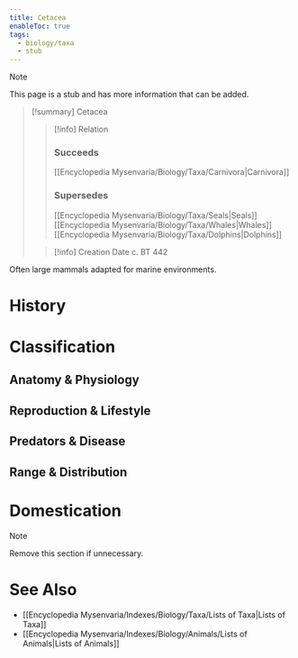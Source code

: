 ```yaml
---
title: Cetacea
enableToc: true
tags:
  - biology/taxa
  - stub
---
```


> [!note]
> This page is a stub and has more information that can be added.

> [!summary] Cetacea
> > [!info] Relation
> > ### Succeeds
> > [[Encyclopedia Mysenvaria/Biology/Taxa/Carnivora|Carnivora]]
> > ### Supersedes
> > [[Encyclopedia Mysenvaria/Biology/Taxa/Seals|Seals]]
> > [[Encyclopedia Mysenvaria/Biology/Taxa/Whales|Whales]]
> > [[Encyclopedia Mysenvaria/Biology/Taxa/Dolphins|Dolphins]]
>
> > [!info] Creation Date
> > c. BT 442

Often large mammals adapted for marine environments.
# History

# Classification
## Anatomy & Physiology

## Reproduction & Lifestyle

## Predators & Disease

## Range & Distribution

# Domestication

> [!note]
> Remove this section if unnecessary.
# See Also
- [[Encyclopedia Mysenvaria/Indexes/Biology/Taxa/Lists of Taxa|Lists of Taxa]]
- [[Encyclopedia Mysenvaria/Indexes/Biology/Animals/Lists of Animals|Lists of Animals]]